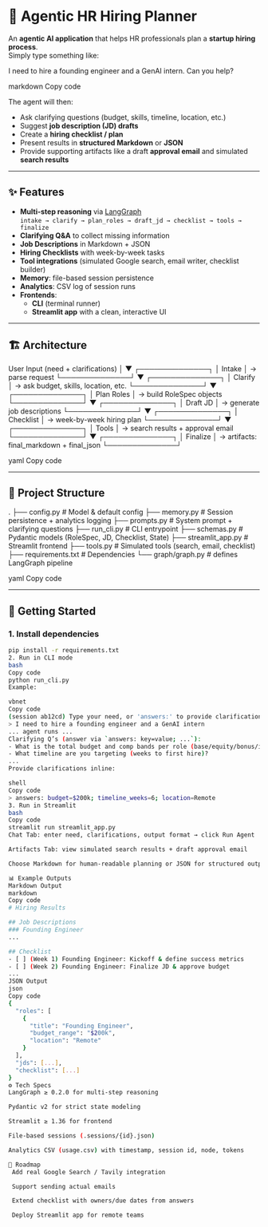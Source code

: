 # 🧭 Agentic HR Hiring Planner

An **agentic AI application** that helps HR professionals plan a **startup hiring process**.  
Simply type something like:

I need to hire a founding engineer and a GenAI intern. Can you help?

markdown
Copy code

The agent will then:

- Ask clarifying questions (budget, skills, timeline, location, etc.)
- Suggest **job description (JD) drafts**
- Create a **hiring checklist / plan**
- Present results in **structured Markdown** or **JSON**
- Provide supporting artifacts like a draft **approval email** and simulated **search results**

---

## ✨ Features

- **Multi-step reasoning** via [LangGraph](https://python.langchain.com/docs/langgraph/)  
  `intake → clarify → plan_roles → draft_jd → checklist → tools → finalize`
- **Clarifying Q&A** to collect missing information
- **Job Descriptions** in Markdown + JSON
- **Hiring Checklists** with week-by-week tasks
- **Tool integrations** (simulated Google search, email writer, checklist builder)
- **Memory**: file-based session persistence
- **Analytics**: CSV log of session runs
- **Frontends**:
  - **CLI** (terminal runner)
  - **Streamlit app** with a clean, interactive UI

---

## 🏗️ Architecture

User Input (need + clarifications)
│
▼
┌──────────────┐
│ Intake │ → parse request
└──────────────┘
▼
┌──────────────┐
│ Clarify │ → ask budget, skills, location, etc.
└──────────────┘
▼
┌──────────────┐
│ Plan Roles │ → build RoleSpec objects
└──────────────┘
▼
┌──────────────┐
│ Draft JD │ → generate job descriptions
└──────────────┘
▼
┌──────────────┐
│ Checklist │ → week-by-week hiring plan
└──────────────┘
▼
┌──────────────┐
│ Tools │ → search results + approval email
└──────────────┘
▼
┌──────────────┐
│ Finalize │ → artifacts: final_markdown + final_json
└──────────────┘

yaml
Copy code

---

## 📂 Project Structure

.
├── config.py # Model & default config
├── memory.py # Session persistence + analytics logging
├── prompts.py # System prompt + clarifying questions
├── run_cli.py # CLI entrypoint
├── schemas.py # Pydantic models (RoleSpec, JD, Checklist, State)
├── streamlit_app.py # Streamlit frontend
├── tools.py # Simulated tools (search, email, checklist)
├── requirements.txt # Dependencies
└── graph/graph.py # defines LangGraph pipeline

yaml
Copy code

---

## 🚀 Getting Started

### 1. Install dependencies

```bash
pip install -r requirements.txt
2. Run in CLI mode
bash
Copy code
python run_cli.py
Example:

vbnet
Copy code
(session ab12cd) Type your need, or 'answers:' to provide clarifications.
> I need to hire a founding engineer and a GenAI intern
... agent runs ...
Clarifying Q’s (answer via `answers: key=value; ...`):
- What is the total budget and comp bands per role (base/equity/bonus/intern stipend)?
- What timeline are you targeting (weeks to first hire)?
...
Provide clarifications inline:

shell
Copy code
> answers: budget=$200k; timeline_weeks=6; location=Remote
3. Run in Streamlit
bash
Copy code
streamlit run streamlit_app.py
Chat Tab: enter need, clarifications, output format → click Run Agent

Artifacts Tab: view simulated search results + draft approval email

Choose Markdown for human-readable planning or JSON for structured outputs.

📊 Example Outputs
Markdown Output
markdown
Copy code
# Hiring Results

## Job Descriptions
### Founding Engineer
...

## Checklist
- [ ] (Week 1) Founding Engineer: Kickoff & define success metrics
- [ ] (Week 2) Founding Engineer: Finalize JD & approve budget
...
JSON Output
json
Copy code
{
  "roles": [
    {
      "title": "Founding Engineer",
      "budget_range": "$200k",
      "location": "Remote"
    }
  ],
  "jds": [...],
  "checklist": [...]
}
⚙️ Tech Specs
LangGraph ≥ 0.2.0 for multi-step reasoning

Pydantic v2 for strict state modeling

Streamlit ≥ 1.36 for frontend

File-based sessions (.sessions/{id}.json)

Analytics CSV (usage.csv) with timestamp, session id, node, tokens

🔮 Roadmap
 Add real Google Search / Tavily integration

 Support sending actual emails

 Extend checklist with owners/due dates from answers

 Deploy Streamlit app for remote teams

